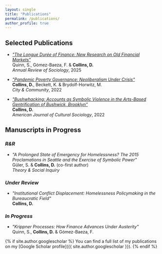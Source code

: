 ```yaml
---
layout: single
title: "Publications"
permalink: /publications/
author_profile: true
---
```


## Selected Publications

- [_"The Longue Durée of Finance: New Research on Old Financial Markets"_](https://www.annualreviews.org/content/journals/10.1146/annurev-soc-031021-105657)  
  Quinn, S., Gómez-Baeza, F. & **Collins, D.**  
  *Annual Review of Sociology*, 2025

- [_"Pandemic Poverty Governance: Neoliberalism Under Crisis"_](https://journals.sagepub.com/doi/10.1177/15356841221140078)  
  **Collins, D.**, Beckett, K. & Brydolf-Horwitz, M.  
  *City & Community*, 2022

- [_"Bushwhacking: Accounts as Symbolic Violence in the Arts-Based Gentrification of Bushwick, Brooklyn"_](https://link.springer.com/article/10.1057/s41290-021-00149-8)  
  **Collins, D.**  
  *American Journal of Cultural Sociology*, 2022

## Manuscripts in Progress

### *R&R*

- _"A Prolonged State of Emergency for Homelessness? The 2015 Proclamations in Seattle and the Exercise of Symbolic Power"_<br>
  Güler, S. & **Collins, D.** (co-first author)  
  *Theory & Social Inquiry* 
  
### *Under Review*

- _"Institutional Conflict Displacement: Homelessness Policymaking in the Bureaucratic Field"_  
  **Collins, D.**  

### *In Progress*

- _"Krippner Processes: How Finance Advances Under Austerity"_<br>
  Quinn, S., **Collins, D.** & Gómez-Baeza, F.  
  
{% if site.author.googlescholar %}
You can find a full list of my publications on my [Google Scholar profile]({{ site.author.googlescholar }}).
{% endif %}
